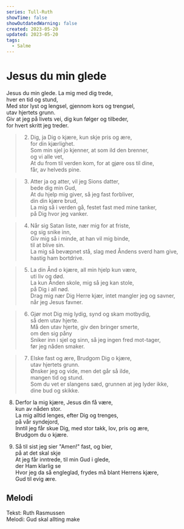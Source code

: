 ```yaml
---
series: Tull-Ruth
showTime: false
showOutdatedWarning: false
created: 2023-05-20
updated: 2023-05-20
tags:
  - Salme
---
```


# Jesus du min glede
Jesus du min glede. La mig med dig trede,  
hver en tid og stund,  
Med stor lyst og lengsel, gjennom kors og trengsel,  
utav hjertets grunn.  
Giv at jeg på livets vei, dig kun følger og tilbeder,  
for hvert skritt jeg treder.

> 2. Dig, ja Dig o kjære, kun skje pris og ære,  
for din kjærlighet.  
Som min sjel jo kjenner, at som ild den brenner,  
og vi alle vet,  
At du from til verden kom, for at gjøre oss til dine,  
får, av helveds pine.

> 3. Atter ja og atter, vil jeg Sions datter,  
bede dig min Gud,  
At du hjelp mig giver, så jeg fast forbliver,  
din din kjære brud,  
La mig så i verden gå, festet fast med mine tanker,  
på Dig hvor jeg vanker.

> 4. Når sig Satan liste, nær mig for at friste,  
og sig snike inn,  
Giv mig så i minde, at han vil mig binde,  
til at blive sin.  
La mig så bevæpnet stå, slag med Åndens sverd ham give,  
hastig ham bortdrive.

> 5. La din Ånd o kjære, all min hjelp kun være,  
uti liv og død.  
La kun Ånden skole, mig så jeg kan stole,  
på Dig i all nød.  
Drag mig nær Dig Herre kjær, intet mangler jeg og savner,  
når jeg Jesus favner.

> 6. Gjør mot Dig mig lydig, synd og skam motbydig,  
så dem utav hjerte.  
Må den utav hjerte, giv den bringer smerte,  
om den sig påny  
Sniker inn i sjel og sinn, så jeg ingen fred mot-tager,  
før jeg nåden smaker.

> 7. Elske fast og ære, Brudgom Dig o kjære,  
utav hjertets grunn.  
Ønsker jeg og vide, men det går så ilde,  
mangen tid og stund.  
Som du vet er slangens sæd, grunnen at jeg lyder ikke,  
dine bud og skikke.

8. Derfor la mig kjære, Jesus din få være,  
kun av nåden stor.  
La mig alltid lenges, efter Dig og trenges,  
på vår syndejord,  
Inntil jeg får skue Dig, med stor takk, lov, pris og ære,  
Brudgom du o kjære.

9. Så til sist jeg sier "Amen!" fast, og bier,  
på at det skal skje  
At jeg får inntrede, til min Gud i glede,  
der Ham klarlig se  
Hvor jeg da så engleglad, frydes må blant Herrens kjære,  
Gud til evig ære.

## Melodi
Tekst: Ruth Rasmussen  
Melodi: Gud skal allting make